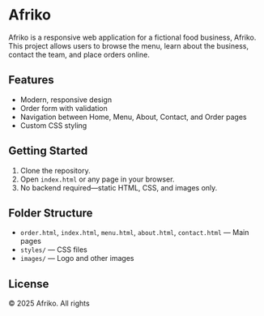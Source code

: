 # Afriko

Afriko is a responsive web application for a fictional food business, Afriko. This project allows users to browse the menu, learn about the business, contact the team, and place orders online.

## Features

- Modern, responsive design
- Order form with validation
- Navigation between Home, Menu, About, Contact, and Order pages
- Custom CSS styling

## Getting Started

1. Clone the repository.
2. Open `index.html` or any page in your browser.
3. No backend required—static HTML, CSS, and images only.

## Folder Structure

- `order.html`, `index.html`, `menu.html`, `about.html`, `contact.html` — Main pages
- `styles/` — CSS files
- `images/` — Logo and other images

## License

&copy; 2025 Afriko. All rights